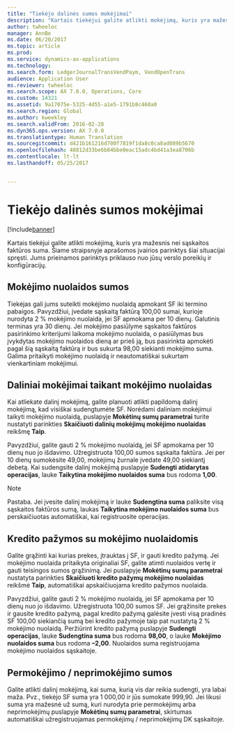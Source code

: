 ```yaml
---
title: "Tiekėjo dalinės sumos mokėjimai"
description: "Kartais tiekėjui galite atlikti mokėjimą, kuris yra mažesnis nei sąskaitos faktūros suma. Šiame straipsnyje aprašomos įvairios parinktys šiai situacijai spręsti. Jums prieinamos parinktys priklauso nuo jūsų verslo poreikių ir konfigūracijų."
author: twheeloc
manager: AnnBe
ms.date: 06/20/2017
ms.topic: article
ms.prod: 
ms.service: dynamics-ax-applications
ms.technology: 
ms.search.form: LedgerJournalTransVendPaym, VendOpenTrans
audience: Application User
ms.reviewer: twheeloc
ms.search.scope: AX 7.0.0, Operations, Core
ms.custom: 14321
ms.assetid: 9a17075e-5325-4d55-a1e5-1791b8c460a0
ms.search.region: Global
ms.author: kweekley
ms.search.validFrom: 2016-02-28
ms.dyn365.ops.version: AX 7.0.0
ms.translationtype: Human Translation
ms.sourcegitcommit: d421b161216d700f7819f1da8c0ca8ad089b5670
ms.openlocfilehash: 48812d33be6b84bbe0eac15adc4bd41a3ea8706b
ms.contentlocale: lt-lt
ms.lasthandoff: 05/25/2017


---
```


# <a name="vendor-payments-for-a-partial-amount"></a>Tiekėjo dalinės sumos mokėjimai

[!include[banner](../includes/banner.md)]


Kartais tiekėjui galite atlikti mokėjimą, kuris yra mažesnis nei sąskaitos faktūros suma. Šiame straipsnyje aprašomos įvairios parinktys šiai situacijai spręsti. Jums prieinamos parinktys priklauso nuo jūsų verslo poreikių ir konfigūracijų. 

<a name="cash-discount-amounts"></a>Mokėjimo nuolaidos sumos
---------------------

Tiekėjas gali jums suteikti mokėjimo nuolaidą apmokant SF iki termino pabaigos. Pavyzdžiui, įvedate sąskaitą faktūrą 100,00 sumai, kurioje nurodyta 2 % mokėjimo nuolaida, jei SF apmokama per 10 dienų. Galutinis terminas yra 30 dienų. Jei mokėjimo pasiūlyme sąskaitos faktūros pasirinkimo kriterijumi laikoma mokėjimo nuolaida, o pasiūlymas bus įvykdytas mokėjimo nuolaidos dieną ar prieš ją, bus pasirinkta apmokėti pagal šią sąskaitą faktūrą ir bus sukurta 98,00 siekianti mokėjimo suma. Galima pritaikyti mokėjimo nuolaidą ir neautomatiškai sukurtam vienkartiniam mokėjimui.

## <a name="partial-payments-with-cash-discounts"></a>Daliniai mokėjimai taikant mokėjimo nuolaidas
Kai atliekate dalinį mokėjimą, galite planuoti atlikti papildomą dalinį mokėjimą, kad visiškai sudengtumėte SF. Norėdami daliniam mokėjimui taikyti mokėjimo nuolaidą, puslapyje **Mokėtinų sumų parametrai** turite nustatyti parinkties **Skaičiuoti dalinių mokėjimų mokėjimo nuolaidas** reikšmę **Taip**. 

Pavyzdžiui, galite gauti 2 % mokėjimo nuolaidą, jei SF apmokama per 10 dienų nuo jo išdavimo. Užregistruota 100,00 sumos sąskaita faktūra. Jei per 10 dienų sumokėsite 49,00, mokėjimų žurnale įvedate 49,00 siekiantį debetą. Kai sudengsite dalinį mokėjimą puslapyje **Sudengti atidarytas operacijas**, lauke **Taikytina mokėjimo nuolaidos suma** bus rodoma **1,00**. 

> [!NOTE] 
> Pastaba. Jei įvesite dalinį mokėjimą ir lauke **Sudengtina suma** paliksite visą sąskaitos faktūros sumą, laukas **Taikytina mokėjimo nuolaidos suma** bus perskaičiuotas automatiškai, kai registruosite operacijas.

## <a name="credit-notes-with-cash-discounts"></a>Kredito pažymos su mokėjimo nuolaidomis
Galite grąžinti kai kurias prekes, įtrauktas į SF, ir gauti kredito pažymą. Jei mokėjimo nuolaida pritaikyta originaliai SF, galite atimti nuolaidos vertę ir gauti teisingos sumos grąžinimą. Jei puslapyje **Mokėtinų sumų parametrai** nustatyta parinkties **Skaičiuoti kredito pažymų mokėjimo nuolaidas** reikšmė **Taip**, automatiškai apskaičiuojama kredito pažymos nuolaida. 

Pavyzdžiui, galite gauti 2 % mokėjimo nuolaidą, jei SF apmokama per 10 dienų nuo jo išdavimo. Užregistruota 100,00 sumos SF. Jei grąžinsite prekes ir gausite kredito pažymą, pagal kredito pažymą galėsite įvesti visą pradinės SF 100,00 siekiančią sumą bei kredito pažymoje taip pat nustatytą 2 % mokėjimo nuolaidą.  Peržiūrint kredito pažymą puslapyje **Sudengti operacijas**, lauke **Sudengtina suma** bus rodoma **98,00**, o lauke **Mokėjimo nuolaidos suma** bus rodoma **–2,00**. Nuolaidos suma registruojama mokėjimo nuolaidos sąskaitoje.

## <a name="overpaymentunderpayment-amounts"></a>Permokėjimo / neprimokėjimo sumos
Galite atlikti dalinį mokėjimą, kai suma, kurią vis dar reikia sudengti, yra labai maža. Pvz., tiekėjo SF suma yra 1 000,00 ir jūs sumokate 999,90. Jei likusi suma yra mažesnė už sumą, kuri nurodyta prie permokėjimų arba neprimokėjimų puslapyje **Mokėtinų sumų parametrai**, skirtumas automatiškai užregistruojamas permokėjimų / neprimokėjimų DK sąskaitoje.




